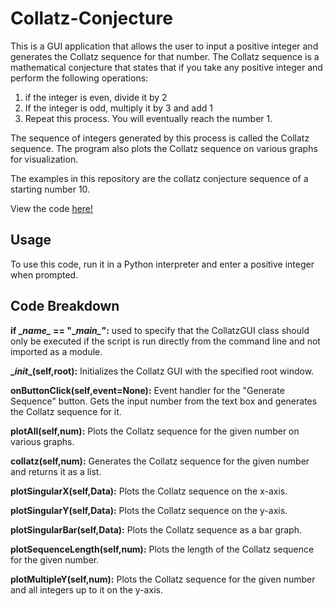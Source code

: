 # Collatz-Conjecture

This is a GUI application that allows the user to input a positive integer and generates the Collatz sequence for that number. The Collatz sequence is a mathematical conjecture that states that if you take any positive integer and perform the following operations:

1. if the integer is even, divide it by 2
2. If the integer is odd, multiply it by 3 and add 1 
3. Repeat this process. You will eventually reach the number 1. 


The sequence of integers generated by this process is called the Collatz sequence. The program also plots the Collatz sequence on various graphs for visualization.

The examples in this repository are the collatz conjecture sequence of a starting number 10.

View the code [here!](https://yashexe.github.io/Collatz-Conjecture)

## Usage

To use this code, run it in a Python interpreter and enter a positive integer when prompted.

## Code Breakdown

**if \__name\__ == \"\__main\__"\:** used to specify that the CollatzGUI class should only be executed if the script is run directly from the command line and not imported as a module.

**\__init__\(self,root):** Initializes the Collatz GUI with the specified root window.

**onButtonClick(self,event=None):** Event handler for the "Generate Sequence" button. Gets the input number from the text box and generates the Collatz sequence for it.

**plotAll(self,num):** Plots the Collatz sequence for the given number on various graphs.

**collatz(self,num):** Generates the Collatz sequence for the given number and returns it as a list.

**plotSingularX(self,Data):** Plots the Collatz sequence on the x-axis.

**plotSingularY(self,Data):** Plots the Collatz sequence on the y-axis.

**plotSingularBar(self,Data):** Plots the Collatz sequence as a bar graph.

**plotSequenceLength(self,num):** Plots the length of the Collatz sequence for the given number.

**plotMultipleY(self,num):** Plots the Collatz sequence for the given number and all integers up to it on the y-axis.


